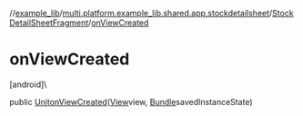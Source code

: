//[example_lib](../../../index.md)/[multi.platform.example_lib.shared.app.stockdetailsheet](../index.md)/[StockDetailSheetFragment](index.md)/[onViewCreated](on-view-created.md)

# onViewCreated

[android]\

public [Unit](https://kotlinlang.org/api/latest/jvm/stdlib/kotlin/-unit/index.html)[onViewCreated](on-view-created.md)([View](https://developer.android.com/reference/kotlin/android/view/View.html)view, [Bundle](https://developer.android.com/reference/kotlin/android/os/Bundle.html)savedInstanceState)
